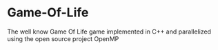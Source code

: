 # Game-Of-Life
The well know Game Of Life game implemented in C++ and parallelized using the open source project OpenMP
